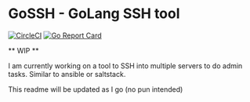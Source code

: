 # GoSSH  -  GoLang SSH tool

[![CircleCI](https://circleci.com/gh/APoniatowski/GoSSH/tree/master.svg?style=svg)](https://circleci.com/gh/APoniatowski/GoSSH/tree/master)     [![Go Report Card](https://goreportcard.com/badge/github.com/APoniatowski/GoSSH)](https://goreportcard.com/report/github.com/APoniatowski/GoSSH)

** WIP **

I am currently working on a tool to SSH into multiple servers to do admin tasks. Similar to ansible or saltstack.

This readme will be updated as I go (no pun intended)
